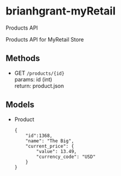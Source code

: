# brianhgrant-myRetail
Products API

Products API for MyRetail Store

## Methods

* GET `/products/{id}`  
params: id (int)  
return: product.json  

## Models

* Product  
    ```
    { 
        "id":1368,
        "name": "The Big",
        "current_price": {
	        "value": 13.49,
	        "currency_code": "USD"	
        }
    }
    ```
